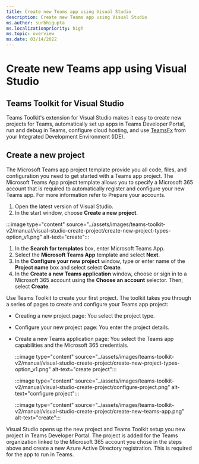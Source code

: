 ```yaml
---
title: Create new Teams app using Visual Studio
description: Create new Teams app using Visual Studio
ms.author: surbhigupta
ms.localizationpriority: high
ms.topic: overview
ms.date: 03/14/2022
---
```


# Create new Teams app using Visual Studio

## Teams Toolkit for Visual Studio

Teams Toolkit's extension for Visual Studio makes it easy to create new projects for Teams, automatically set up apps in Teams Developer Portal, run and debug in Teams, configure cloud hosting, and use [TeamsFx](https://github.com/OfficeDev/teamsfx) from your Integrated Development Environment (IDE).

## Create a new project

The Microsoft Teams app project template provide you all code, files, and configuration you need to get started with a Teams app project. The Microsoft Teams App project template allows you to specify a Microsoft 365 account that is required to automatically register and configure your new Teams app. For more information refer to Prepare your accounts.

1. Open the latest version of Visual Studio.
1. In the start window, choose **Create a new project**.
     
:::image type="content" source="../assets/images/teams-toolkit-v2/manual/visual-studio-create-project/create-new-project-types-option_v1.png" alt-text="create":::

1. In the **Search for templates** box, enter Microsoft Teams App.
1. Select the **Microsoft Teams App** template and select **Next**.
1. In the **Configure your new project** window, type or enter name of the **Project name** box and select select **Create**.
1. In the **Create a new Teams application** window, choose or sign in to a Microsoft 365 account using the **Choose an account** selector. Then, select **Create**.

Use Teams Toolkit to create your first project. The toolkit takes you through a series of pages to create and configure your Teams app project:

* Creating a new project page: You select the project type.
* Configure your new project page: You enter the project details.
* Create a new Teams application page: You select the Teams app capabilities and the Microsoft 365 credentials.
     
    :::image type="content" source="../assets/images/teams-toolkit-v2/manual/visual-studio-create-project/create-new-project-types-option_v1.png" alt-text="create project":::

    :::image type="content" source="../assets/images/teams-toolkit-v2/manual/visual-studio-create-project/configure-project.png" alt-text="configure project":::

    :::image type="content" source="../assets/images/teams-toolkit-v2/manual/visual-studio-create-project/create-new-teams-app.png" alt-text="create":::
    
Visual Studio opens up the new project and Teams Toolkit setup you new project in Teams Developer Portal. The project is added for the Teams organization linked to the Microsoft 365 account you chose in the steps above and create a new Azure Active Directory registration. This is required for the app to run in Teams.
